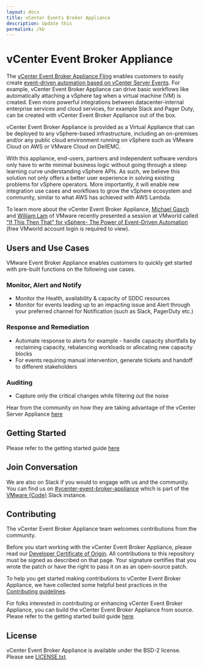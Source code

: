 ```yaml
---
layout: docs
title: vCenter Events Broker Appliance
description: Update this
permalink: /kb
---
```


# vCenter Event Broker Appliance

The [vCenter Event Broker Appliance Fling](https://flings.vmware.com/vcenter-event-broker-appliance#summary) enables customers to easily create [event-driven automation based on vCenter Server Events](https://octo.vmware.com/vsphere-power-event-driven-automation/). For example, vCenter Event Broker Appliance can drive basic workflows like automatically attaching a vSphere tag when a virtual machine (VM) is created. Even more powerful integrations between datacenter-internal enterprise services and cloud services, for example Slack and Pager Duty, can be created with vCenter Event Broker Appliance out of the box.

vCenter Event Broker Appliance is provided as a Virtual Appliance that can be deployed to any vSphere-based infrastructure, including an on-premises and/or any public cloud environment running on vSphere such as VMware Cloud on AWS or VMware Cloud on DellEMC.

With this appliance, end-users, partners and independent software vendors only have to write minimal business logic without going through a steep learning curve understanding vSphere APIs. As such, we believe this solution not only offers a better user experience in solving existing problems for vSphere operators. More importantly, it will enable new integration use cases and workflows to grow the vSphere ecosystem and community, similar to what AWS has achieved with AWS Lambda.

To learn more about the vCenter Event Broker Appliance, [Michael Gasch](https://github.com/embano1) and [William Lam](https://github.com/lamw/) of VMware recently presented a session at VMworld called ["If This Then That" for vSphere- The Power of Event-Driven Automation](https://videos.vmworld.com/global/2019/videoplayer/29523) (free VMworld account login is required to view).

## Users and Use Cases

VMware Event Broker Appliance enables customers to quickly get started with pre-built functions on the following use cases. 

### Monitor, Alert and Notify
- Monitor the Health, availability & capacity of SDDC resources
- Monitor for events leading up to an impacting issue and Alert through your preferred channel for Notification (such as Slack, PagerDuty etc.)

### Response and Remediation
- Automate response to alerts for example - handle capacity shortfalls by reclaiming capacity, rebalancing workloads or allocating new capacity blocks
- For events requiring manual intervention, generate tickets and handoff to different stakeholders

### Auditing
- Capture only the critical changes while filtering out the noise

Hear from the community on how they are taking advantage of the vCenter Server Appliance [here](users-and-use-cases.md)

## Getting Started

Please refer to the getting started guide [here](getting-started.md)

## Join Conversation

We are also on Slack if you would to engage with us and the community. You can find us on [#vcenter-event-broker-appliance](https://vmwarecode.slack.com/archives/CQLT9B5AA) which is part of the [VMware {Code}](https://code.vmware.com/web/code/join) Slack instance.

## Contributing

The vCenter Event Broker Appliance team welcomes contributions from the community.

Before you start working with the vCenter Event Broker Appliance, please read our [Developer Certificate of Origin](https://cla.vmware.com/dco). All contributions to this repository must be signed as described on that page. Your signature certifies that you wrote the patch or have the right to pass it on as an open-source patch.

To help you get started making contributions to vCenter Event Broker Appliance, we have collected some helpful best practices in the [Contributing guidelines](contribute-start.md).

For folks interested in contributing or enhancing vCenter Event Broker Appliance, you can build the vCenter Event Broker Appliance from source. Please refer to the getting started build guide [here](getting-started-build.md).

## License

vCenter Event Broker Appliance is available under the BSD-2 license. Please see [LICENSE.txt](LICENSE.txt).

